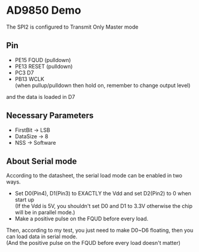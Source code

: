 # AD9850 Demo
The SPI2 is configured to Transmit Only Master mode

## Pin
+ PE15   FQUD   (pulldown)  
+ PE13  RESET  (pulldown)  
+ PC3   D7
+ PB13  WCLK  
(when pullup/pulldown then hold on, remember to change output level)  

and the data is loaded in D7

## Necessary Parameters
+ FirstBit -> LSB  
+ DataSize -> 8  
+ NSS -> Software  

## About Serial mode
According to the datasheet, the serial load mode can be enabled in two ways.
+ Set D0(Pin4), D1(Pin3) to EXACTLY the Vdd and set D2(Pin2) to 0 when start up  
  (If the Vdd is 5V, you shouldn't set D0 and D1 to 3.3V otherwise the chip will be in parallel mode.)
+ Make a positive pulse on the FQUD before every load.

Then, according to my test, you just need to make D0~D6 floating, then you can load data in serial mode.  
(And the positive pulse on the FQUD before every load doesn't matter)